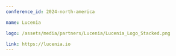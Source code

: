 ```yaml
---
conference_id: 2024-north-america

name: Lucenia

logo: /assets/media/partners/Lucenia/Lucenia_Logo_Stacked.png

link: https://lucenia.io
---
```

